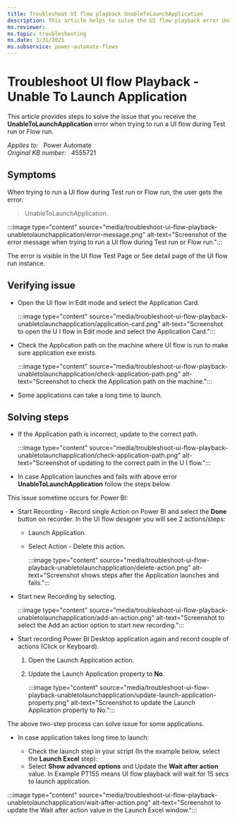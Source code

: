 ```yaml
---
title: Troubleshoot UI flow playback UnableToLaunchApplication
description: This article helps to solve the UI flow playback error UnableToLaunchApplication when trying to run a UI flow during Test run or Flow run.
ms.reviewer: 
ms.topic: troubleshooting
ms.date: 3/31/2021
ms.subservice: power-automate-flows
---
```

# Troubleshoot UI flow Playback - Unable To Launch Application

This article provides steps to solve the issue that you receive the **UnableToLaunchApplication** error when trying to run a UI flow during Test run or Flow run.

_Applies to:_ &nbsp; Power Automate  
_Original KB number:_ &nbsp; 4555721

## Symptoms

When trying to run a UI flow during Test run or Flow run, the user gets the error:

> UnableToLaunchApplication.

:::image type="content" source="media/troubleshoot-ui-flow-playback-unabletolaunchapplication/error-message.png" alt-text="Screenshot of the error message when trying to run a UI flow during Test run or Flow run.":::

The error is visible in the UI flow Test Page or See detail page of the UI flow run instance.

## Verifying issue

- Open the UI flow in Edit mode and select the Application Card.

  :::image type="content" source="media/troubleshoot-ui-flow-playback-unabletolaunchapplication/application-card.png" alt-text="Screenshot to open the U I flow in Edit mode and select the Application Card.":::

- Check the Application path on the machine where UI flow is run to make sure application exe exists.

  :::image type="content" source="media/troubleshoot-ui-flow-playback-unabletolaunchapplication/check-application-path.png" alt-text="Screenshot to check the Application path on the machine.":::

- Some applications can take a long time to launch.

## Solving steps

- If the Application path is incorrect, update to the correct path.

  :::image type="content" source="media/troubleshoot-ui-flow-playback-unabletolaunchapplication/check-application-path.png" alt-text="Screenshot of updating to the correct path in the U I flow.":::

- In case Application launches and fails with above error **UnableToLaunchApplication** follow the steps below.

This issue sometime occurs for Power BI:

- Start Recording - Record single Action on Power BI and select the **Done** button on recorder. In the UI flow designer you will see 2 actions/steps:
  - Launch Application.
  - Select Action - Delete this action.

    :::image type="content" source="media/troubleshoot-ui-flow-playback-unabletolaunchapplication/delete-action.png" alt-text="Screenshot shows steps after the Application launches and fails.":::

- Start new Recording by selecting.

   :::image type="content" source="media/troubleshoot-ui-flow-playback-unabletolaunchapplication/add-an-action.png" alt-text="Screenshot to select the Add an action option to start new recording.":::

- Start recording Power BI Desktop application again and record couple of actions (Click or Keyboard).

  1. Open the Launch Application action.
  2. Update the Launch Application property to **No**.

     :::image type="content" source="media/troubleshoot-ui-flow-playback-unabletolaunchapplication/update-launch-application-property.png" alt-text="Screenshot to update the Launch Application property to No.":::

The above two-step process can solve issue for some applications.

- In case application takes long time to launch:

  - Check the launch step in your script (In the example below, select the **Launch Excel** step):
  - Select **Show advanced options** and Update the **Wait after action** value. In Example PT15S means UI flow playback will wait for 15 secs to launch application.

:::image type="content" source="media/troubleshoot-ui-flow-playback-unabletolaunchapplication/wait-after-action.png" alt-text="Screenshot to update the Wait after action value in the Launch Excel window.":::
